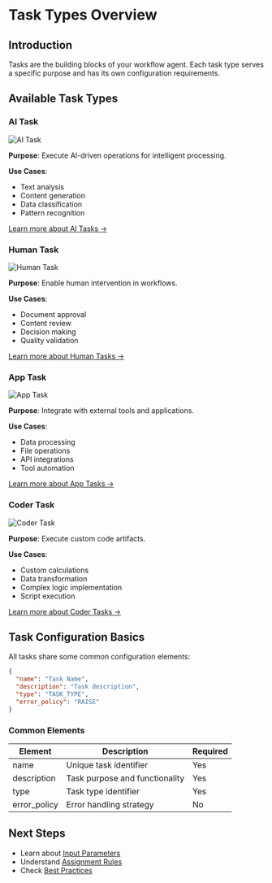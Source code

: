 # Task Types Overview

## Introduction

Tasks are the building blocks of your workflow agent. Each task type serves a specific purpose and has its own configuration requirements.

## Available Task Types

### AI Task
![AI Task](../assets/ai-task-icon.svg)

**Purpose**: Execute AI-driven operations for intelligent processing.

**Use Cases**:
- Text analysis
- Content generation
- Data classification
- Pattern recognition

[Learn more about AI Tasks →](ai-task.md)

### Human Task
![Human Task](../assets/human-task-icon.svg)

**Purpose**: Enable human intervention in workflows.

**Use Cases**:
- Document approval
- Content review
- Decision making
- Quality validation

[Learn more about Human Tasks →](human-task.md)

### App Task
![App Task](../assets/app-task-icon.svg)

**Purpose**: Integrate with external tools and applications.

**Use Cases**:
- Data processing
- File operations
- API integrations
- Tool automation

[Learn more about App Tasks →](app-task.md)

### Coder Task
![Coder Task](../assets/coder-task-icon.svg)

**Purpose**: Execute custom code artifacts.

**Use Cases**:
- Custom calculations
- Data transformation
- Complex logic implementation
- Script execution

[Learn more about Coder Tasks →](coder-task.md)

## Task Configuration Basics

All tasks share some common configuration elements:

```json
{
  "name": "Task Name",
  "description": "Task description",
  "type": "TASK_TYPE",
  "error_policy": "RAISE"
}
```

### Common Elements

| Element | Description | Required |
|---------|-------------|----------|
| name | Unique task identifier | Yes |
| description | Task purpose and functionality | Yes |
| type | Task type identifier | Yes |
| error_policy | Error handling strategy | No |

## Next Steps

- Learn about [Input Parameters](../parameters/input-parameters.md)
- Understand [Assignment Rules](../guides/assignment-rules.md)
- Check [Best Practices](../guides/best-practices.md)
